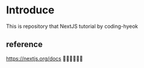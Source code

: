 # Introduce

This is repository that NextJS tutorial by coding-hyeok

## reference

https://nextjs.org/docs 👍🏼👍🏼👍🏼